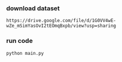 

### download dataset
```shell
https://drive.google.com/file/d/1G0VV4wE-wZe_mSimYasOvI2tEOmqBxpb/view?usp=sharing
```


### run code
```shell
python main.py
```


